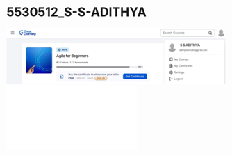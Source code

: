 # 5530512_S-S-ADITHYA
![SDLC Course Completion](SDLC/course_completion.jpg)
![Git Course Completion](Git/git_course_completion.pdf)

